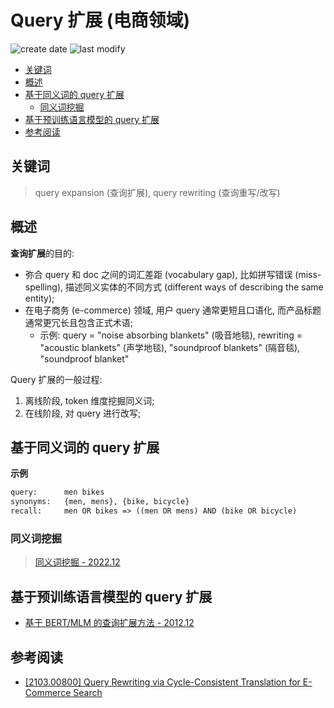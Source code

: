 Query 扩展 (电商领域)
===
<!--START_SECTION:badge-->

![create date](https://img.shields.io/static/v1?label=create%20date&message=2022-12-xx&label_color=gray&color=lightsteelblue&style=flat-square)
![last modify](https://img.shields.io/static/v1?label=last%20modify&message=2025-07-08%2016%3A53%3A13&label_color=gray&color=thistle&style=flat-square)

<!--END_SECTION:badge-->
<!--info
top: false
hidden: false
-->

<!-- TOC -->
- [关键词](#关键词)
- [概述](#概述)
- [基于同义词的 query 扩展](#基于同义词的-query-扩展)
    - [同义词挖掘](#同义词挖掘)
- [基于预训练语言模型的 query 扩展](#基于预训练语言模型的-query-扩展)
- [参考阅读](#参考阅读)
<!-- TOC -->

## 关键词
> query expansion (查询扩展), query rewriting (查询重写/改写)


## 概述

**查询扩展**的目的:
- 弥合 query 和 doc 之间的词汇差距 (vocabulary gap), 比如拼写错误 (miss-spelling), 描述同义实体的不同方式 (different ways of describing the same entity);
- 在电子商务 (e-commerce) 领域, 用户 query 通常更短且口语化, 而产品标题通常更冗长且包含正式术语;
    - 示例: query = "noise absorbing blankets" (吸音地毯), rewriting = "acoustic blankets" (声学地毯), "soundproof blankets" (隔音毯), "soundproof blanket"


Query 扩展的一般过程:
1. 离线阶段, token 维度挖掘同义词;
2. 在线阶段, 对 query 进行改写;



## 基于同义词的 query 扩展

**示例**
```txt
query:      men bikes
synonyms:   {men, mens}, {bike, bicycle}
recall:     men OR bikes => ((men OR mens) AND (bike OR bicycle)
```

### 同义词挖掘
> [同义词挖掘 - 2022.12](同义词挖掘.md)


## 基于预训练语言模型的 query 扩展

- [基于 BERT/MLM 的查询扩展方法 - 2012.12](qe-mlm.md)


## 参考阅读
- [[2103.00800] Query Rewriting via Cycle-Consistent Translation for E-Commerce Search](https://arxiv.org/abs/2103.00800)
